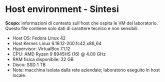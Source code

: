 # Host environment - Sintesi

**Scopo:** informazioni di contesto sull'host che ospita le VM del laboratorio.
Questo file contiene solo dati di carattere tecnico e non sensibili.

- Host OS: Fedora Linux 42
- Host Kernel: Linux 6.16.12-200.fc42.x86_64
- Hypervisor: VirtualBox 7.1.12
- CPU: AMD Ryzen 9 8945HS (16) @ 4.00 GHz
- RAM fisica disponibile: 32 GB
- Disco: SSD 1 TB
- Note: macchina isolata dalla rete aziendale; laboratorio eseguito in host locale.